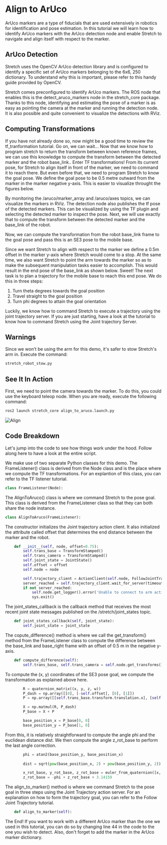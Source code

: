 # Align to ArUco
ArUco markers are a type of fiducials that are used extensively in robotics for identification and pose estimation. In this tutorial we will learn how to identify ArUco markers with the ArUco detection node and enable Stretch to navigate and align itself with respect to the marker.

## ArUco Detection
Stretch uses the OpenCV ArUco detection library and is configured to identify a specific set of ArUco markers belonging to the 6x6, 250 dictionary. To understand why this is important, please refer to this handy guide provided by OpenCV.

Stretch comes preconfigured to identify ArUco markers. The ROS node that enables this is the detect_aruco_markers node in the stretch_core package. Thanks to this node, identifying and estimating the pose of a marker is as easy as pointing the camera at the marker and running the detection node. It is also possible and quite convenient to visualize the detections with RViz.

## Computing Transformations
If you have not already done so, now might be a good time to review the tf_tranformation tutorial. Go on, we can wait…
Now that we know how to program stretch to return the transform between known reference frames, we can use this knowledge to compute the transform between the detected marker and the robot base_link.. Enter TF transformations! From its current pose, for Stretch to align itself in front of the marker, we need to command it to reach there. But even before that, we need to program Stretch to know the goal pose. We define the goal pose to be 0.5 metre outward from the marker in the marker negative y-axis. This is easier to visualize throught the figures below.

<!-- Add images to show alignment and tranformations -->

By monitoring the /aruco/marker_array and /aruco/axes topics, we can visualize the markers in RViz. The detection node also publishes the tf pose of the detected markers. This can be visualized by using the TF plugin and selecting the detected marker to inspect the pose. Next, we will use exactly that to compute the transform between the detected marker and the base_link of the robot.

Now, we can compute the transformation from the robot base_link frame to the goal pose and pass this is an SE3 pose to the mobile base.

Since we want Stretch to align with respect to the marker we define a 0.5m offset in the marker y-axis where Stretch would come to a stop. At the same time, we also want Stretch to point the arm towards the marker so as to make the subsequent manipulation tasks easier to accomplish. This would result in the end pose of the base_link as shown below. Sweet! The next task is to plan a trajectory for the mobile base to reach this end pose. We do this in three steps:
1. Turn theta degrees towards the goal position
2. Travel straight to the goal position
3. Turn phi degrees to attain the goal orientation

Luckily, we know how to command Stretch to execute a trajectory using the joint trajectory server. If you are just starting, have a look at the tutorial to know how to command Stretch using the Joint trajectory Server.

## Warnings
Since we won't be using the arm for this demo, it's safer to stow Stretch's arm in. Execute the command:
```bash
stretch_robot_stow.py
```

## See It In Action
First, we need to point the camera towards the marker. To do this, you could use the keyboard teleop node.
When you are ready, execute the following command:
```bash
ros2 launch stretch_core align_to_aruco.launch.py
```

![Align](https://user-images.githubusercontent.com/97639181/196327520-7a3b6743-8e2c-4ec0-8603-ba9baff7aa34.gif)

## Code Breakdown
Let's jump into the code to see how things work under the hood. Follow along here to have a look at the entire script.

We make use of two separate Python classes for this demo. The FrameListener() class is derived from the Node class and is the place where we compute the TF transformations. For an explantion of this class, you can refer to the TF listener tutorial.
```python
class FrameListener(Node):
```

The AlignToAruco() class is where we command Stretch to the pose goal. This class is derived from the FrameListener class so that they can both share the node instance.
```python
class AlignToAruco(FrameListener):
```

The constructor initializes the Joint trajectory action client. It also initialized the attribute called offset that determines the end distance between the marker and the robot.
```python
    def __init__(self, node, offset=0.75):
        self.trans_base = TransformStamped()
        self.trans_camera = TransformStamped()
        self.joint_state = JointState()
        self.offset = offset
        self.node = node

        self.trajectory_client = ActionClient(self.node, FollowJointTrajectory, '/stretch_controller/follow_joint_trajectory')
        server_reached = self.trajectory_client.wait_for_server(timeout_sec=60.0)
        if not server_reached:
            self.node.get_logger().error('Unable to connect to arm action server. Timeout exceeded.')
            sys.exit()
```

The joint_states_callback is the callback method that receives the most recent joint state messages published on the /stretch/joint_states topic.
```python
    def joint_states_callback(self, joint_state):
        self.joint_state = joint_state
```

The copute_difference() method is where we call the get_transform() method from the FrameListener class to compute the difference between the base_link and base_right frame with an offset of 0.5 m in the negative y-axis.
```python
    def compute_difference(self):
        self.trans_base, self.trans_camera = self.node.get_transforms()
```

To compute the (x, y) coordinates of the SE3 pose goal, we compute the transformation as explained above here.
```python
        R = quaternion_matrix((x, y, z, w))
        P_dash = np.array([[0], [-self.offset], [0], [1]])
        P = np.array([[self.trans_base.transform.translation.x], [self.trans_base.transform.translation.y], [0], [1]])

        X = np.matmul(R, P_dash)
        P_base = X + P

        base_position_x = P_base[0, 0]
        base_position_y = P_base[1, 0]
```

From this, it is relatively straightforward to compute the angle phi and the euclidean distance dist. We then compute the angle z_rot_base to perform the last angle correction.
```python
        phi = atan2(base_position_y, base_position_x)
        
        dist = sqrt(pow(base_position_x, 2) + pow(base_position_y, 2))

        x_rot_base, y_rot_base, z_rot_base = euler_from_quaternion([x, y, z, w])
        z_rot_base = -phi + z_rot_base + 3.14159
```

The align_to_marker() method is where we command Stretch to the pose goal in three steps using the Joint Trajectory action server. For an explanation on how to form the trajectory goal, you can refer to the Follow Joint Trajectory tutorial.
```python
    def align_to_marker(self):
```

The End! If you want to work with a different ArUco marker than the one we used in this tutorial, you can do so by changing line 44 in the code to the one you wish to detect. Also, don't forget to add the marker in the ArUco marker dictionary.
